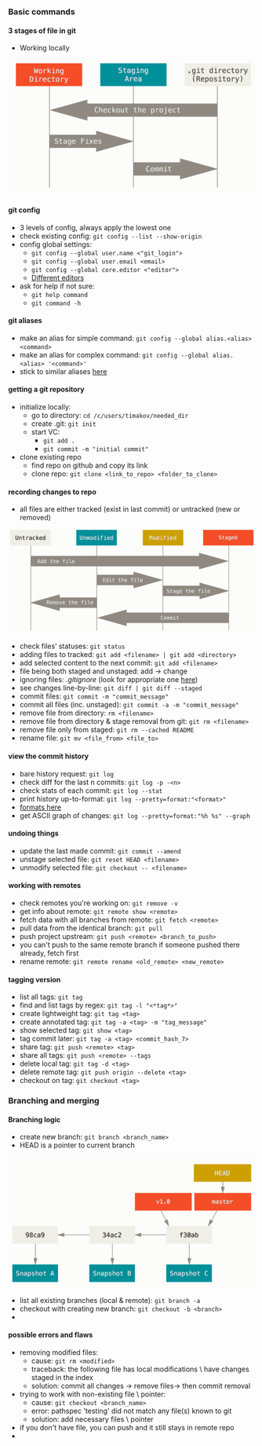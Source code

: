 ### Basic commands
#### 3 stages of file in git
- Working locally

![alt text](https://github.com/alextimakov/sharing_git/blob/master/media/git_stages.png)
#### git config
- 3 levels of config, always apply the lowest one
- check existing config: `git config --list --show-origin`
- config global settings: 
    - `git config --global user.name <"git_login">`
    - `git config --global user.email <email>`
    - `git config --global core.editor <"editor">` 
    - [Different editors](https://www.atlassian.com/git/tutorials/setting-up-a-repository/git-config)
- ask for help if not sure:
    - `git help command`
    - `git command -h`
#### git aliases
- make an alias for simple command: `git config --global alias.<alias> <command>`
- make an alias for complex command: `git config --global alias.<alias> '<command>'`
- stick to similar aliases [here]()
#### getting a git repository
- initialize locally: 
    - go to directory: `cd /c/users/timakov/needed_dir`
    - create .git: `git init`
    - start VC: 
        - `git add .`
        - `git commit -m "initial commit"`
- clone existing repo
    - find repo on github and copy its link
    - clone repo:  `git clone <link_to_repo> <folder_to_clone>`
#### recording changes to repo
- all files are either tracked (exist in last commit) or untracked (new or removed)

![alt text](https://github.com/alextimakov/sharing_git/blob/master/media/file_stages.png)
- check files’ statuses: `git status`
- adding files to tracked: `git add <filename> | git add <directory>`
- add selected content to the next commit: `git add <filename>`
- file being both staged and unstaged: add -> change
- ignoring files: _.gitignore_ (look for appropriate one [here](https://github.com/github/gitignore))
- see changes line-by-line: `git diff | git diff --staged`
- commit files: `git commit -m "commit_message"` 
- commit all files (inc. unstaged): `git commit -a -m "commit_message"`
- remove file from directory: `rm <filename>`
- remove file from directory & stage removal from git: `git rm <filename>`
- remove file only from staged: `git rm --cached README`
- rename file: `git mv <file_from> <file_to>`
#### view the commit history
- bare history request: `git log`
- check diff for the last n commits: `git log -p -<n>`
- check stats of each commit: `git log --stat`
- print history up-to-format: `git log --pretty=format:"<format>"` 
- [formats here](https://git-scm.com/book/en/v2/Git-Basics-Viewing-the-Commit-History)
- get ASCII graph of changes: `git log --pretty=format:"%h %s" --graph`
#### undoing things
- update the last made commit: `git commit --amend`
- unstage selected file: `git reset HEAD <filename>`
- unmodify selected file: `git checkout -- <filename>`
#### working with remotes
- check remotes you're working on: `git remove -v`
- get info about remote: `git remote show <remote>`
- fetch data with all branches from remote: `git fetch <remote>`
- pull data from the identical branch: `git pull`
- push project upstream: `git push <remote> <branch_to_push>`
- you can't push to the same remote branch if someone pushed there already, fetch first
- rename remote: `git remote rename <old_remote> <new_remote>`
#### tagging version
- list all tags: `git tag`
- find and list tags by regex: `git tag -l "<*tag*>"`
- create lightweight tag: `git tag <tag>`
- create annotated tag: `git tag -a <tag> -m "tag_message"`
- show selected tag: `git show <tag>`
- tag commit later: `git tag -a <tag> <commit_hash_7>`
- share tag: `git push <remote> <tag>`
- share all tags: `git push <remote> --tags`
- delete local tag: `git tag -d <tag>`
- delete remote tag: `git push origin --delete <tag>`
- checkout on tag: `git checkout <tag>`
### Branching and merging
#### Branching logic
- create new branch: `git branch <branch_name>`
- HEAD is a pointer to current branch

![alt text](https://github.com/alextimakov/sharing_git/blob/master/media/branching_model.PNG)

- list all existing branches (local & remote): `git branch -a`
- checkout with creating new branch: `git checkout -b <branch>`
- 

#### possible errors and flaws
- removing modified files: 
    - cause: `git rm <modified>`
    - traceback: the following file has local modifications \ have changes staged in the index
    - solution: commit all changes -> remove files-> then commit removal
- trying to work with non-existing file \ pointer:
    - cause: `git checkout <branch_name>` 
    - error: pathspec 'testing' did not match any file(s) known to git
    - solution: add necessary files \ pointer
- if you don't have file, you can push and it still stays in remote repo
- 